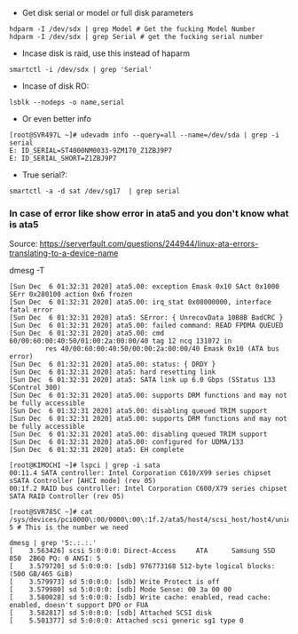 - Get disk serial or model or full disk parameters
```
hdparm -I /dev/sdx | grep Model # Get the fucking Model Number
hdparm -I /dev/sdx | grep Serial # get the fucking serial number
```
- Incase disk is raid, use this instead of haparm

```
smartctl -i /dev/sdx | grep 'Serial'
```

- Incase of disk RO:

```
lsblk --nodeps -o name,serial
```

- Or even better info

```
[root@SVR497L ~]# udevadm info --query=all --name=/dev/sda | grep -i serial
E: ID_SERIAL=ST4000NM0033-9ZM170_Z1ZBJ9P7
E: ID_SERIAL_SHORT=Z1ZBJ9P7
```

- True serial?:
```
smartctl -a -d sat /dev/sg17  | grep serial
```



### In case of error like show error in ata5 and you don't know what is ata5
Source: https://serverfault.com/questions/244944/linux-ata-errors-translating-to-a-device-name

dmesg -T
```
[Sun Dec  6 01:32:31 2020] ata5.00: exception Emask 0x10 SAct 0x1000 SErr 0x280100 action 0x6 frozen
[Sun Dec  6 01:32:31 2020] ata5.00: irq_stat 0x08000000, interface fatal error
[Sun Dec  6 01:32:31 2020] ata5: SError: { UnrecovData 10B8B BadCRC }
[Sun Dec  6 01:32:31 2020] ata5.00: failed command: READ FPDMA QUEUED
[Sun Dec  6 01:32:31 2020] ata5.00: cmd 60/00:60:00:40:50/01:00:2a:00:00/40 tag 12 ncq 131072 in
         res 40/00:60:00:40:50/00:00:2a:00:00/40 Emask 0x10 (ATA bus error)
[Sun Dec  6 01:32:31 2020] ata5.00: status: { DRDY }
[Sun Dec  6 01:32:31 2020] ata5: hard resetting link
[Sun Dec  6 01:32:31 2020] ata5: SATA link up 6.0 Gbps (SStatus 133 SControl 300)
[Sun Dec  6 01:32:31 2020] ata5.00: supports DRM functions and may not be fully accessible
[Sun Dec  6 01:32:31 2020] ata5.00: disabling queued TRIM support
[Sun Dec  6 01:32:31 2020] ata5.00: supports DRM functions and may not be fully accessible
[Sun Dec  6 01:32:31 2020] ata5.00: disabling queued TRIM support
[Sun Dec  6 01:32:31 2020] ata5.00: configured for UDMA/133
[Sun Dec  6 01:32:31 2020] ata5: EH complete
```
```
[root@KIMOCHI ~]# lspci | grep -i sata
00:11.4 SATA controller: Intel Corporation C610/X99 series chipset sSATA Controller [AHCI mode] (rev 05)
00:1f.2 RAID bus controller: Intel Corporation C600/X79 series chipset SATA RAID Controller (rev 05)
```

```
[root@SVR785C ~]# cat /sys/devices/pci0000\:00/0000\:00\:1f.2/ata5/host4/scsi_host/host4/unique_id 
5 # This is the number we need
```

```
dmesg | grep '5:.:.:.'
[    3.563426] scsi 5:0:0:0: Direct-Access     ATA      Samsung SSD 850  2B6Q PQ: 0 ANSI: 5
[    3.579720] sd 5:0:0:0: [sdb] 976773168 512-byte logical blocks: (500 GB/465 GiB)
[    3.579973] sd 5:0:0:0: [sdb] Write Protect is off
[    3.579980] sd 5:0:0:0: [sdb] Mode Sense: 00 3a 00 00
[    3.580028] sd 5:0:0:0: [sdb] Write cache: enabled, read cache: enabled, doesn't support DPO or FUA
[    3.582817] sd 5:0:0:0: [sdb] Attached SCSI disk
[    5.501377] sd 5:0:0:0: Attached scsi generic sg1 type 0
```
